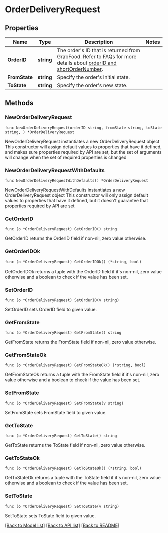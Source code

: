 # OrderDeliveryRequest

## Properties

Name | Type | Description | Notes
------------ | ------------- | ------------- | -------------
**OrderID** | **string** | The order&#39;s ID that is returned from GrabFood. Refer to FAQs for more details about [orderID and shortOrderNumber](#section/Order/What&#39;s-the-difference-between-orderID-and-shortOrderNumber). | 
**FromState** | **string** | Specify the order&#39;s initial state. | 
**ToState** | **string** | Specify the order&#39;s new state. | 

## Methods

### NewOrderDeliveryRequest

`func NewOrderDeliveryRequest(orderID string, fromState string, toState string, ) *OrderDeliveryRequest`

NewOrderDeliveryRequest instantiates a new OrderDeliveryRequest object
This constructor will assign default values to properties that have it defined,
and makes sure properties required by API are set, but the set of arguments
will change when the set of required properties is changed

### NewOrderDeliveryRequestWithDefaults

`func NewOrderDeliveryRequestWithDefaults() *OrderDeliveryRequest`

NewOrderDeliveryRequestWithDefaults instantiates a new OrderDeliveryRequest object
This constructor will only assign default values to properties that have it defined,
but it doesn't guarantee that properties required by API are set

### GetOrderID

`func (o *OrderDeliveryRequest) GetOrderID() string`

GetOrderID returns the OrderID field if non-nil, zero value otherwise.

### GetOrderIDOk

`func (o *OrderDeliveryRequest) GetOrderIDOk() (*string, bool)`

GetOrderIDOk returns a tuple with the OrderID field if it's non-nil, zero value otherwise
and a boolean to check if the value has been set.

### SetOrderID

`func (o *OrderDeliveryRequest) SetOrderID(v string)`

SetOrderID sets OrderID field to given value.


### GetFromState

`func (o *OrderDeliveryRequest) GetFromState() string`

GetFromState returns the FromState field if non-nil, zero value otherwise.

### GetFromStateOk

`func (o *OrderDeliveryRequest) GetFromStateOk() (*string, bool)`

GetFromStateOk returns a tuple with the FromState field if it's non-nil, zero value otherwise
and a boolean to check if the value has been set.

### SetFromState

`func (o *OrderDeliveryRequest) SetFromState(v string)`

SetFromState sets FromState field to given value.


### GetToState

`func (o *OrderDeliveryRequest) GetToState() string`

GetToState returns the ToState field if non-nil, zero value otherwise.

### GetToStateOk

`func (o *OrderDeliveryRequest) GetToStateOk() (*string, bool)`

GetToStateOk returns a tuple with the ToState field if it's non-nil, zero value otherwise
and a boolean to check if the value has been set.

### SetToState

`func (o *OrderDeliveryRequest) SetToState(v string)`

SetToState sets ToState field to given value.



[[Back to Model list]](../README.md#documentation-for-models) [[Back to API list]](../README.md#documentation-for-api-endpoints) [[Back to README]](../README.md)


